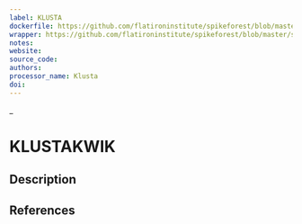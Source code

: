 ```yaml
---
label: KLUSTA
dockerfile: https://github.com/flatironinstitute/spikeforest/blob/master/spikeforest/spikesorters/klusta/container/Dockerfile
wrapper: https://github.com/flatironinstitute/spikeforest/blob/master/spikeforest/spikesorters/klusta/klusta.py
notes:
website:
source_code:
authors:
processor_name: Klusta
doi:
---
```

_
# KLUSTAKWIK

## Description

## References

